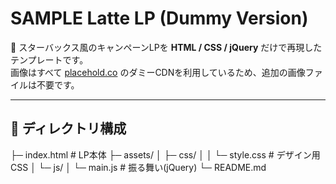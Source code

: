 # SAMPLE Latte LP (Dummy Version)

🍵 スターバックス風のキャンペーンLPを **HTML / CSS / jQuery** だけで再現したテンプレートです。  
画像はすべて [placehold.co](https://placehold.co/) のダミーCDNを利用しているため、追加の画像ファイルは不要です。

---

## 📂 ディレクトリ構成

├─ index.html # LP本体
├─ assets/
│ ├─ css/
│ │ └─ style.css # デザイン用CSS
│ └─ js/
│ └─ main.js # 振る舞い(jQuery)
└─ README.md